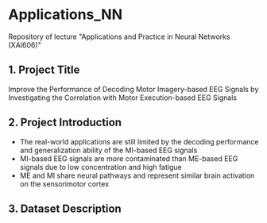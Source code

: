 # Applications_NN
Repository of lecture "Applications and Practice in Neural Networks (XAI606)"

## 1. Project Title
Improve the Performance of Decoding Motor Imagery-based EEG Signals by Investigating the Correlation with Motor Execution-based EEG Signals

## 2. Project Introduction
- The real-world applications are still limited by the decoding performance and generalization ability of the MI-based EEG signals
- MI-based EEG signals are more contaminated than ME-based EEG signals due to low concentration and high fatigue
- ME and MI share neural pathways and represent similar brain activation on the sensorimotor cortex

## 3. Dataset Description

